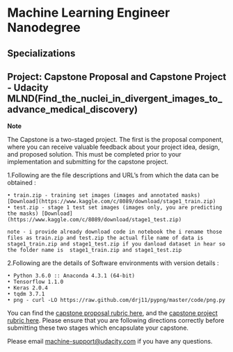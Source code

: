 # Machine Learning Engineer Nanodegree
## Specializations
## Project: Capstone Proposal and Capstone Project - Udacity MLND(Find_the_nuclei_in_divergent_images_to_advance_medical_discovery)

**Note**

The Capstone is a two-staged project. The first is the proposal component, where you can receive valuable feedback about your project idea, design, and proposed solution. This must be completed prior to your implementation and submitting for the capstone project. 

1.Following are the file descriptions and URL’s from which the data can be obtained :

```
• train.zip - training set images (images and annotated masks) [Download](https://www.kaggle.com/c/8089/download/stage1_train.zip)
• test.zip - stage 1 test set images (images only, you are predicting the masks) [Download](https://www.kaggle.com/c/8089/download/stage1_test.zip)

note - i provide already download code in notebook the i rename those files as train.zip and test.zip the actual file name of data is stage1_train.zip and stage1_test.zip if you danload dataset in hear so the folder name is  stage1_train.zip and stage1_test.zip

```

2.Following are the details of Software environments with version details :

```
• Python 3.6.0 :: Anaconda 4.3.1 (64-bit)
• Tensorflow 1.1.0
• Keras 2.0.4
• tqdm 3.7.1
• png - curl -LO https://raw.github.com/drj11/pypng/master/code/png.py

```

You can find the [capstone proposal rubric here](https://review.udacity.com/#!/rubrics/410/view), and the [capstone project rubric here](https://review.udacity.com/#!/rubrics/108/view). Please ensure that you are following directions correctly before submitting these two stages which encapsulate your capstone.

Please email [machine-support@udacity.com](mailto:machine-support@udacity.com) if you have any questions.
